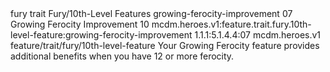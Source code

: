 <ability>
  <metadata>
    <class>fury</class>
    <feature_type>trait</feature_type>
    <file_dpath>Fury/10th-Level Features</file_dpath>
    <item_id>growing-ferocity-improvement</item_id>
    <item_index>07</item_index>
    <item_name>Growing Ferocity Improvement</item_name>
    <level>10</level>
    <scc>mcdm.heroes.v1:feature.trait.fury.10th-level-feature:growing-ferocity-improvement</scc>
    <scdc>1.1.1:5.1.4.4:07</scdc>
    <source>mcdm.heroes.v1</source>
    <type>feature/trait/fury/10th-level-feature</type>
  </metadata>
  <effects>
    <effect type="mundane">Your Growing Ferocity feature provides additional benefits when you have 12 or more ferocity.</effect>
  </effects>
</ability>
